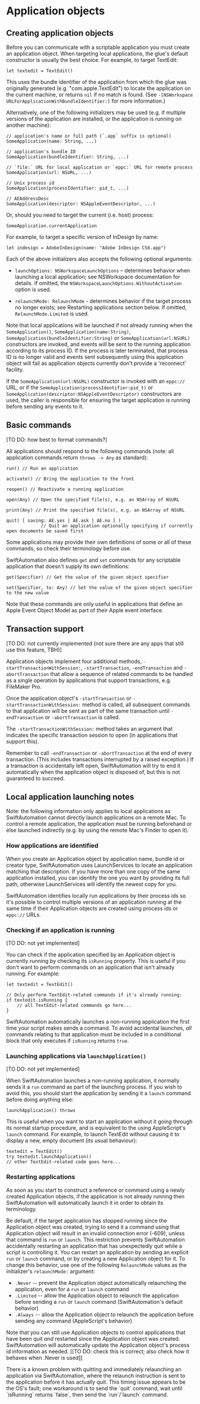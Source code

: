 # Application objects

## Creating application objects

Before you can communicate with a scriptable application you must create an application object. When targeting local applications, the glue's default constructor is usually the best choice. For example, to target TextEdit:

    let textedit = TextEdit()

This uses the bundle identifier of the application from which the glue was originally generated (e.g. "com.apple.TextEdit") to locate the application on the current machine, or returns `nil` if no match is found. (See `-[NSWorkspace URLForApplicationWithBundleIdentifier:]` for more information.)

Alternatively, one of the following initializers may be used (e.g. if multiple versions of the application are installed, or the application is running on another machine):

    // application's name or full path (`.app` suffix is optional)
    SomeApplication(name: String, ...)
    
    // application's bundle ID
    SomeApplication(bundleIdentifier: String, ...)

    // `file:` URL for local application or `eppc:` URL for remote process
    SomeApplication(url: NSURL, ...)

    // Unix process id
    SomeApplication(processIdentifier: pid_t, ...)

    // AEAddressDesc
    SomeApplication(descriptor: NSAppleEventDescriptor, ...)

Or, should you need to target the current (i.e. host) process:

    SomeApplication.currentApplication

For example, to target a specific version of InDesign by name:

    let indesign = AdobeInDesign(name: "Adobe InDesign CS6.app")

Each of the above initializers also accepts the following optional arguments:

* `launchOptions: NSWorkspaceLaunchOptions` – determines behavior when launching a local application; see NSWorkspace documentation for details. If omitted, the `NSWorkspaceLaunchOptions.WithoutActivation` option is used.

* `relaunchMode: RelaunchMode` - determines behavior if the target process no longer exists; see Restarting applications section below. If omitted, `RelaunchMode.Limited` is used.

Note that local applications will be launched if not already running when the `SomeApplication()`, `SomeApplication(name:String)`, `SomeApplication(bundleIdentifier:String)` or `SomeApplication(url:NSURL)` constructors are invoked, and events will be sent to the running application according to its process ID. If the process is later terminated, that process ID is no longer valid and events sent subsequently using this application object will fail as application objects currently don't provide a 'reconnect' facility.

If the `SomeApplication(url:NSURL)` constructor is invoked with an `eppc://` URL, or if the `SomeApplication(processIdentifier:pid_t)` or `SomeApplication(descriptor:NSAppleEventDescriptor)` constructors are used, the caller is responsible for ensuring the target application is running before sending any events to it.


## Basic commands

[TO DO: how best to format commands?]

All applications should respond to the following commands (note: all application commands return `throws -> Any` as standard):

    run() // Run an application

    activate() // Bring the application to the front

    reopen() // Reactivate a running application

    open(Any) // Open the specified file(s), e.g. an NSArray of NSURL

    print(Any) // Print the specified file(s), e.g. an NSArray of NSURL

    quit( [ saving: AE.yes | AE.ask | AE.no ] )
                 // Quit an application optionally specifying if currently open documents be saved first

Some applications may provide their own definitions of some or all of these commands, so check their terminology before use.

SwiftAutomation also defines `get` and `set` commands for any scriptable application that doesn't supply its own definitions:

    get(Specifier) // Get the value of the given object specifier

    set(Specifier, to: Any) // Set the value of the given object specifier to the new value

Note that these commands are only useful in applications that define an Apple Event Object Model as part of their Apple event interface.


## Transaction support

[TO DO: not currently implemented (not sure there are any apps that still use this feature, TBH)]

Application objects implement four additional methods, `-startTransactionWithSession:`, `-startTransaction`, `-endTransaction` and `-abortTransaction` that allow a sequence of related commands to be handled as a single operation by applications that support transactions, e.g. FileMaker Pro.

Once the application object's `-startTransaction` or `-startTransactionWithSession:` method is called, all subsequent commands to that application will be sent as part of the same transaction until `-endTransaction` or `-abortTransaction` is called.

The `-startTransactionWithSession:` method takes an argument that indicates the specific transaction session to open (in applications that support this).

Remember to call `-endTransaction` or `-abortTransaction` at the end of every transaction. (This includes transactions interrupted by a raised exception.) If a transaction is accidentally left open, SwiftAutomation will try to end it automatically when the application object is disposed of, but this is not guaranteed to succeed.


## Local application launching notes

Note: the following information only applies to local applications as SwiftAutomation cannot directly launch applications on a remote Mac. To control a remote application, the application must be running beforehand or else launched indirectly (e.g. by using the remote Mac's Finder to open it).


### How applications are identified

When you create an Application object by application name, bundle id or creator type, SwiftAutomation uses LaunchServices to locate an application matching that description. If you have more than one copy of the same application installed, you can identify the one you want by providing its full path, otherwise LaunchServices will identify the newest copy for you.

SwiftAutomation identifies locally run applications by their process ids so it's possible to control multiple versions of an application running at the same time if their Application objects are created using process ids or `eppc://` URLs.


### Checking if an application is running

[TO DO: not yet implemented]

You can check if the application specified by an Application object is currently running by checking its `isRunning` property. This is useful if you don't want to perform commands on an application that isn't already running. For example:

    let textedit = TextEdit()
    
    // Only perform TextEdit-related commands if it's already running:
    if textedit.isRunning {
        // all TextEdit-related commands go here...
    }

SwiftAutomation automatically launches a non-running application the first time your script makes sends a command. To avoid accidental launches, _all_ commands relating to that application must be included in a conditional block that only executes if `isRunning` returns `true`.


### Launching applications via `launchApplication()`

[TO DO: not yet implemented]

When SwiftAutomation launches a non-running application, it normally sends it a `run` command as part of the launching process. If you wish to avoid this, you should start the application by sending it a `launch` command before doing anything else:

    launchApplication() throws

This is useful when you want to start an application without it going through its normal startup procedure, and is equivalent to the using AppleScript's `launch` command. For example, to launch TextEdit without causing it to display a new, empty document (its usual behaviour):

    textedit = TextEdit()
    try textedit.launchApplication()
    // other TextEdit-related code goes here...

### Restarting applications

As soon as you start to construct a reference or command using a newly created Application objects, if the application is not already running then SwiftAutomation will automatically launch it in order to obtain its terminology.

Be default, if the target application has stopped running since the Application object was created, trying to send it a command using that Application object will result in an invalid connection error (-609), unless that command is `run` or `launch`. This restriction prevents SwiftAutomation accidentally restarting an application that has unexpectedly quit while a script is controlling it. You can restart an application by sending an explicit `run` or `launch` command, or by creating a new Application object for it. To change this behavior, use one of the following `RelaunchMode` values as the initializer's `relaunchMode:` argument:

* `.Never` -- prevent the Application object automatically relaunching the application, even for a `run` or `launch` command
* `.Limited` -- allow the Application object to relaunch the application before sending a `run` or `launch` command (SwiftAutomation's default behavior)
* `.Always` -- allow the Application object to relaunch the application before sending any command (AppleScript's behavior)

Note that you can still use Application objects to control applications that have been quit _and_ restarted since the Application object was created. SwiftAutomation will automatically update the Application object's process id information as needed. [[TO DO: check this is correct; also check how it behaves when .Never is used]]


<p class="hilitebox">There is a known problem with quitting and immediately relaunching an application via SwiftAutomation, where the relaunch instruction is sent to the application before it has actually quit. This timing issue appears to be the OS's fault; one workaround is to send the `quit` command, wait until `isRunning` returns `false`, then send the `run`/`launch` command.</p>


